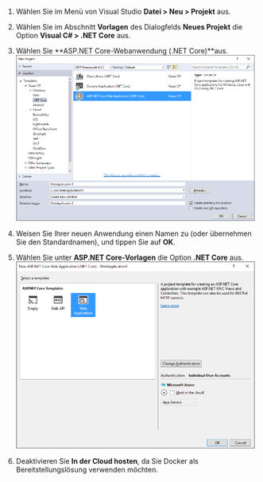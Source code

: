 1. Wählen Sie im Menü von Visual Studio **Datei > Neu > Projekt** aus. 

1. Wählen Sie im Abschnitt **Vorlagen** des Dialogfelds **Neues Projekt** die Option **Visual C# > .NET Core** aus.

1. Wählen Sie **ASP.NET Core-Webanwendung (.NET Core)**aus. ![Dialogfeld "Neues Projekt"](./media/vs-docker-create-aspnetcore-app/create-new-project.png)

1. Weisen Sie Ihrer neuen Anwendung einen Namen zu (oder übernehmen Sie den Standardnamen), und tippen Sie auf **OK**.

1. Wählen Sie unter **ASP.NET Core-Vorlagen** die Option **.NET Core** aus. ![Dialogfeld "Neues ASP.NET-Projekt"](./media/vs-docker-create-aspnetcore-app/aspnet-core-template.png)

1. Deaktivieren Sie **In der Cloud hosten**, da Sie Docker als Bereitstellungslösung verwenden möchten.

<!---HONumber=AcomDC_0622_2016-->